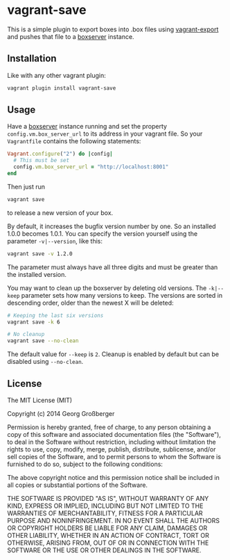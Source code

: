 # vagrant-save

This is a simple plugin to export boxes into .box files using [vagrant-export](https://github.com/trenker/vagrant-export) and pushes that file to a [boxserver](https://github.com/trenker/boxserver) instance.

## Installation

Like with any other vagrant plugin:

```bash
vagrant plugin install vagrant-save
```

## Usage

Have a [boxserver](https://github.com/trenker/boxserver) instance running and set the property `config.vm.box_server_url` to its address in your vagrant file. So your `Vagrantfile` contains the following statements:

```ruby
Vagrant.configure("2") do |config|
  # This must be set
  config.vm.box_server_url = "http://localhost:8001"
end
```

Then just run

```bash
vagrant save
```

to release a new version of your box.

By default, it increases the bugfix version number by one. So an installed 1.0.0 becomes 1.0.1. You can specify the version yourself using the parameter `-v|--version`, like this:

```bash
vagrant save -v 1.2.0
```

The parameter must always have all three digits and must be greater than the installed version.

You may want to clean up the boxserver by deleting old versions. The `-k|--keep` parameter sets how many versions to keep. The versions are sorted in descending order, older than the newest X will be deleted:

```bash
# Keeping the last six versions
vagrant save -k 6

# No cleanup
vagrant save --no-clean
```

The default value for `--keep` is `2`. Cleanup is enabled by default but can be disabled using `--no-clean`.

## License

The MIT License (MIT)

Copyright (c) 2014 Georg Großberger

Permission is hereby granted, free of charge, to any person obtaining a copy
of this software and associated documentation files (the "Software"), to deal
in the Software without restriction, including without limitation the rights
to use, copy, modify, merge, publish, distribute, sublicense, and/or sell
copies of the Software, and to permit persons to whom the Software is
furnished to do so, subject to the following conditions:

The above copyright notice and this permission notice shall be included in
all copies or substantial portions of the Software.

THE SOFTWARE IS PROVIDED "AS IS", WITHOUT WARRANTY OF ANY KIND, EXPRESS OR
IMPLIED, INCLUDING BUT NOT LIMITED TO THE WARRANTIES OF MERCHANTABILITY,
FITNESS FOR A PARTICULAR PURPOSE AND NONINFRINGEMENT. IN NO EVENT SHALL THE
AUTHORS OR COPYRIGHT HOLDERS BE LIABLE FOR ANY CLAIM, DAMAGES OR OTHER
LIABILITY, WHETHER IN AN ACTION OF CONTRACT, TORT OR OTHERWISE, ARISING FROM,
OUT OF OR IN CONNECTION WITH THE SOFTWARE OR THE USE OR OTHER DEALINGS IN
THE SOFTWARE.
